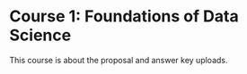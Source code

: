 # Course 1: Foundations of Data Science

This course is about the proposal and answer key uploads. 


